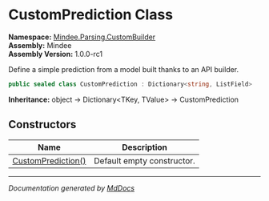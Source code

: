﻿<!--  
  <auto-generated>   
    The contents of this file were generated by a tool.  
    Changes to this file may be list if the file is regenerated  
  </auto-generated>   
-->

# CustomPrediction Class

**Namespace:** [Mindee.Parsing.CustomBuilder](../index.md)  
**Assembly:** Mindee  
**Assembly Version:** 1.0.0\-rc1

Define a simple prediction from a model built thanks to an API builder.

```csharp
public sealed class CustomPrediction : Dictionary<string, ListField>
```

**Inheritance:** object → Dictionary\<TKey, TValue\> → CustomPrediction

## Constructors

| Name                                        | Description                |
| ------------------------------------------- | -------------------------- |
| [CustomPrediction()](constructors/index.md) | Default empty constructor. |

___

*Documentation generated by [MdDocs](https://github.com/ap0llo/mddocs)*
